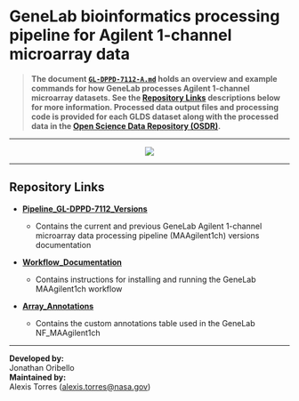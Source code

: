 # GeneLab bioinformatics processing pipeline for Agilent 1-channel microarray data


> **The document [`GL-DPPD-7112-A.md`](Pipeline_GL-DPPD-7112_Versions/GL-DPPD-7112-A.md) holds an overview and example commands for how GeneLab processes Agilent 1-channel microarray datasets. See the [Repository Links](#repository-links) descriptions below for more information. Processed data output files and processing code is provided for each GLDS dataset along with the processed data in the [Open Science Data Repository (OSDR)](https://osdr.nasa.gov/bio/repo/).**  

--- 

<p align="center">
<a href="../images/GL-agilent_1channel-overview.pdf"><img src="../images/GL-agilent_1channel-overview.png"></a>
</p>

---
## Repository Links

* [**Pipeline_GL-DPPD-7112_Versions**](Pipeline_GL-DPPD-7112_Versions)

  - Contains the current and previous GeneLab Agilent 1-channel microarray data processing pipeline (MAAgilent1ch) versions documentation

* [**Workflow_Documentation**](Workflow_Documentation)

  - Contains instructions for installing and running the GeneLab MAAgilent1ch workflow

* [**Array_Annotations**](Array_Annotations)

  - Contains the custom annotations table used in the GeneLab NF_MAAgilent1ch

---
**Developed by:**  
Jonathan Oribello  
**Maintained by:**  
Alexis Torres (alexis.torres@nasa.gov)
